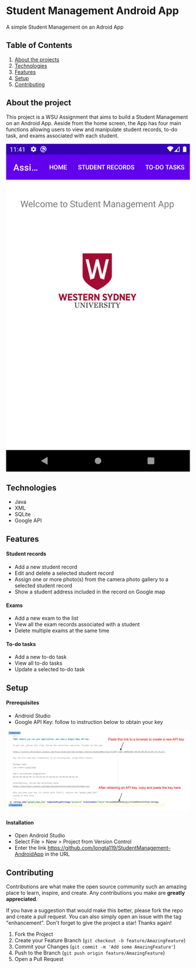 # Student Management Android App

A simple Student Management on an Adroid App

## Table of Contents
1. [About the projects](#about-the-project)
2. [Technologies](#technologies)
3. [Features](#features)
4. [Setup](#setup)
5. [Contributing](#contributing)

## About the project
This project is a WSU Assignment that aims to build a Student Management on an Android App. Aeside from the home screen, the App has four main functions allowing users to view and manipulate student records, to-do task, and exams associated with each student.

![Home](./images/Home.png)


## Technologies
* Java
* XML
* SQLite
* Google API 


## Features
#### Student records
* Add a new student record
* Edit and delete a selected student record
* Assign one or more photo(s) from the camera photo gallery to a selected student record
* Show a student address included in the record on Google map

#### Exams
* Add a new exam to the list
* View all the exam records associated with a student
* Delete multiple exams at the same time

#### To-do tasks
* Add a new to-do task
* View all to-do tasks
* Update a selected to-do task


## Setup
#### Prerequisites
* Android Studio
* Google API Key: follow to instruction below to obtain your key

![Google API](./images/Google.JPG)

#### Installation
* Open Android Studio
* Select File > New > Project from Version Control
* Enter the link https://github.com/longta119/StudentManagement-AndroidApp in the URL

## Contributing

Contributions are what make the open source community such an amazing place to learn, inspire, and create. Any contributions you make are **greatly appreciated**.

If you have a suggestion that would make this better, please fork the repo and create a pull request. You can also simply open an issue with the tag "enhancement".
Don't forget to give the project a star! Thanks again!

1. Fork the Project
2. Create your Feature Branch (`git checkout -b feature/AmazingFeature`)
3. Commit your Changes (`git commit -m 'Add some AmazingFeature'`)
4. Push to the Branch (`git push origin feature/AmazingFeature`)
5. Open a Pull Request

